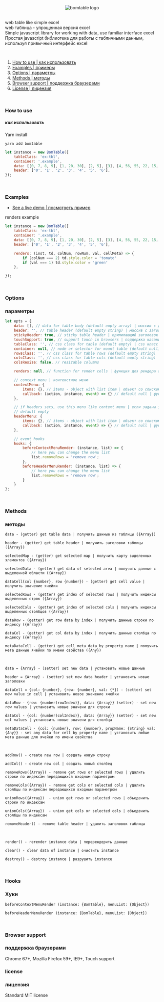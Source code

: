 <div align="center">
<img src="http://lebonnet.ru/bomtable/bt.png" alt="bomtable logo" />
</div>

<br/>

web table like simple excel<br/>
web таблица - упрощенная версия excel
<br/>
Simple javascript library for working with data, use familiar interface excel<br/>
Простая javascript библиотека для работы с табличными данным, используя привычный интерфейс excel

<br/>

1. [How to use | как использовать](#how-to-use)
2. [Examples | примеры](#examples)
3. [Options | параметры](#options)
4. [Methods | методы](#methods)
5. [Browser support | поддержка браузерами](#browser-support)
6. [License | лицензия](#license)

<br/>

### How to use
##### как использовать

Yarn install

```text
yarn add bomtable
```

```javascript
let instance = new BomTable({
    tableClass: 'ex-tbl',
    container: '.example',
    data: [[0, 7, 8, 9], [1, 20, 30], [2, 5], [3], [4, 56, 55, 22, 15, 18], [5, 7, 1], [6]],
    header: ['0', '1', '2', '3', '4', '5', '6'],
});
```

<br/>

### Examples
- [See a live demo | посмотреть пример](http://lebonnet.ru/bomtable/index.html)

renders example
```javascript
let instance = new BomTable({
    tableClass: 'ex-tbl',
    container: '.example',
    data: [[0, 7, 8, 9], [1, 20, 30], [2, 5], [3], [4, 56, 55, 22, 15, 18], [5, 7, 1], [6]],
    header: ['0', '1', '2', '3', '4', '5', '6'],

    renders: (inst, td, colNum, rowNum, val, cellMeta) => {
        if (colNum === 2) td.style.color = 'tomato'
        if (val === 1) td.style.color = 'green'
    },

});
```

<br/>

### Options
### параметры
```javascript
let opts = {
    data: [], // data for table body (default empty array) | массив с данными
    header: '', // table header (default empty string) | массив с заголовками для таблицы
    stickyHeader: true, // sticky table header | прилипающий заголовок таблицы 
    touchSupport: true, // support touch in browsers | поддержка касаний в браузерах
    tableClass: '', // css class for table (default empty) | css класс для таблицы
    container: null, // node or selector for mount table (default null) | HTML элемент или селектор для монтирования таблицы
    rowsClass: '', // css class for table rows (default empty string) | css класс для строк
    colsClass: '', // css class for table cols (default empty string) | css класс для столбцов
    colsResize: false, // resizable columns

    renders: null, // function for render cells | функция для рендера ячеек

    // context menu | контекстное меню
    contextMenu: {
        items: {}, // items - object with list item | объект со списком элементов меню
        callback: (action, instance, event) => {} // default null | функция обратного вызова, срабатывает по клику по пункту меню
    },

    // if headers sets, use this menu like context menu | если заданы заголовки, готовить так же как контекстное меню
    // default empty
    headerMenu: {
        items: {}, // items - object with list item | объект со списком элементов меню
        callback: (action, instance, event) => {} // default null | функция обратного вызова, срабатывает по клику по пункту меню
    },

    // event hooks 
    hooks: {
        beforeContextMenuRender: (instance, list) => {
            // here you can change the menu list
            list.removeRows = 'remove row'; 
        },
        beforeHeaderMenuRender: (instance, list) => {
            // here you can change the menu list
            list.removeRows = 'remove row'; 
        }
    }
};
```

<br/>

### Methods
### методы
```
data - (getter) get table data | получить данные из таблицы ({Array})

header - (getter) get table header | получить заголовки таблицы ({Array})

selectedMap - (getter) get selected map | получить карту выделенных элементов ({Array})

selectedData - (getter) get data of selected area | получить данные с выделенной области ({Array})

dataCell(col {number}, row {number}) - (getter) get cell value | получить значение ячейки

selectedRows - (getter) get index of selected rows | получить индексы выделенных строк ({Array})

selectedCols - (getter) get index of selected cols | получить индексы выделенных столбцов ({Array})

dataRow - (getter) get row data by index | получить данные строки по индексу ({Array})
 
dataCol - (getter) get col data by index | получить данные столбца по индексу ({Array})

metaDataCell - (getter) get cell meta data by property name | получить мета данные ячейки по имени свойства ({Any})
```
<br/>

```
data = {Array} - (setter) set new data | установить новые данные

header = {Array} - (setter) set new data header | установить новые заголовки

dataCell = {col: {number}, {row: {number}, val: {*}) - (setter) set new value in cell | установить новое значение ячейки

dataRow - {row: {number(rowIndex)}, data: {Array}} (setter) - set new row values | установить новые значени для строки 
 
dataCol - {col: {number(colIndex)}, data: {Array}} (setter) - set new col values | установить новые значени для столбца

metaDataCell - {col: {number}, row: {number}, propName: {String} val: {Any}} - set any data for cell by property name | установить любые мета данные для ячейки по имени свойства
```
<br/>

```
addRow() - create new row | создать новую строку

addCol() - create new col | создать новый столбец

removeRows({Array}) - remove get rows or selected rows | удалить строки по индексам передающихся входным параметром

removeCols({Array}) - remove get cols or selected cols | удалить столбцы по индексам передающихся входным параметром

unionRows({Array})  - union get rows or selected rows | объеденить строки по индексам

unionCols({Array})  - union get cols or selected cols | объеденить столбцы по индексам

removeHeader() - remove table header | удалить заголовок таблицы
```
<br/>

```
render() - rerender instance data | перерендерить данные

clear() - clear data of instance | очистить instance

destroy() - destroy instance | разрушить instance
```
<br/>

### Hooks
### Хуки
```
beforeContextMenuRender (instance: {BomTable}, menuList: {Object})

beforeHeaderMenuRender (instance: {BomTable}, menuList: {Object})
```
<br/>

### Browser support
### поддержка браузерами
Chrome 67+, Mozilla Firefox 59+, IE9+,
Touch support
<br/>

### license
### лицензия
Standard MIT license